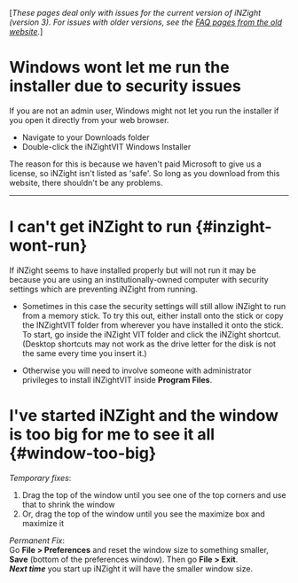 
[<i>These pages deal only with issues for the current version of iNZight (version 3). For issues with older versions, see the <a href="https://www.stat.auckland.ac.nz/~wild/iNZight_2016-08/support/faq/"> FAQ pages from the old website</a>.</i>]

# Windows wont let me run the installer due to security issues

If you are not an admin user, Windows might not let you run the installer if you open it directly from your web browser.

- Navigate to your Downloads folder
- Double-click the iNZightVIT Windows Installer

The reason for this is because we haven't paid Microsoft to give us a license, so iNZight isn't listed as 'safe'. So long as you download from this website, there shouldn't be any problems.

****



# I can't get iNZight to run {#inzight-wont-run}

If iNZight seems to have installed properly but will not run it may be because you are using an institutionally-owned computer with security settings which are preventing iNZight from running.

- Sometimes in this case the security settings will still allow iNZight to run from a memory stick. To try this out, either install onto the stick or copy the INZightVIT folder from wherever you have installed it onto the stick. To start, go inside the iNZight VIT folder and click the iNZight shortcut. (Desktop shortcuts may not work as the drive letter for the disk is not the same every time you insert it.)

- Otherwise you will need to involve someone with administrator privileges to install iNZightVIT inside __Program Files__.

# I've started iNZight and the window is too big for me to see it all {#window-too-big}

_Temporary fixes_:  
1. Drag the top of the window until you see one of the top corners and use that to shrink the window  
2. Or, drag the top of the window until you see the maximize box and maximize it

_Permanent Fix_:  
Go __File > Preferences__ and reset the window size to something smaller, __Save__ (bottom of the preferences window). Then go  __File > Exit__.  
___Next time___ you start up iNZight it will have the smaller window size.



